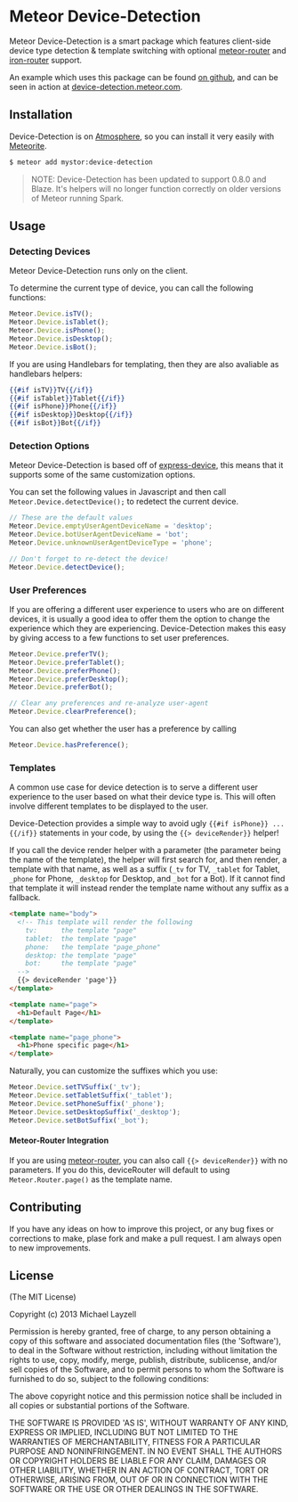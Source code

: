 # Meteor Device-Detection

Meteor Device-Detection is a smart package which features client-side device type detection & template switching with optional [meteor-router](https://github.com/tmeasday/meteor-router/) and [iron-router](https://github.com/iron-meteor/iron-router) support.

An example which uses this package can be found [on github](https://github.com/Mystor/meteor-device-detection-example/), and can be seen in action at [device-detection.meteor.com](http://device-detection.meteor.com).

## Installation

Device-Detection is on [Atmosphere](http://atmosphere.meteor.com/), so you can install it very easily with [Meteorite](https://github.com/oortcloud/meteorite/).

``` sh
$ meteor add mystor:device-detection
```

> NOTE: Device-Detection has been updated to support 0.8.0 and Blaze. It's helpers will no longer function correctly on older versions of Meteor running Spark.

## Usage

### Detecting Devices

Meteor Device-Detection runs only on the client.

To determine the current type of device, you can call the following functions:

``` javascript
Meteor.Device.isTV();
Meteor.Device.isTablet();
Meteor.Device.isPhone();
Meteor.Device.isDesktop();
Meteor.Device.isBot();
```

If you are using Handlebars for templating, then they are also avaliable as handlebars helpers:

``` handlebars
{{#if isTV}}TV{{/if}}
{{#if isTablet}}Tablet{{/if}}
{{#if isPhone}}Phone{{/if}}
{{#if isDesktop}}Desktop{{/if}}
{{#if isBot}}Bot{{/if}}
```

### Detection Options

Meteor Device-Detection is based off of [express-device](https://github.com/rguerreiro/express-device), this means that it supports some of the same customization options.

You can set the following values in Javascript and then call `Meteor.Device.detectDevice();` to redetect the current device.

``` javascript
// These are the default values
Meteor.Device.emptyUserAgentDeviceName = 'desktop';
Meteor.Device.botUserAgentDeviceName = 'bot';
Meteor.Device.unknownUserAgentDeviceType = 'phone';

// Don't forget to re-detect the device!
Meteor.Device.detectDevice();
```

### User Preferences

If you are offering a different user experience to users who are on different devices, it is usually a good idea to offer them the option to change the experience which they are experiencing.  Device-Detection makes this easy by giving access to a few functions to set user preferences.

``` javascript
Meteor.Device.preferTV();
Meteor.Device.preferTablet();
Meteor.Device.preferPhone();
Meteor.Device.preferDesktop();
Meteor.Device.preferBot();

// Clear any preferences and re-analyze user-agent
Meteor.Device.clearPreference();
```

You can also get whether the user has a preference by calling

``` javascript
Meteor.Device.hasPreference();
```

### Templates

A common use case for device detection is to serve a different user experience to the user based on what their device type is.  This will often involve different templates to be displayed to the user.

Device-Detection provides a simple way to avoid ugly `{{#if isPhone}} ... {{/if}}` statements in your code, by using the `{{> deviceRender}}` helper!  

If you call the device render helper with a parameter (the parameter being the name of the template), the helper will first search for, and then render, a template with that name, as well as a suffix (`_tv` for TV, `_tablet` for Tablet, `_phone` for Phone, `_desktop` for Desktop, and `_bot` for a Bot).  If it cannot find that template it will instead render the template name without any suffix as a fallback.

``` html
<template name="body">
  <!-- This template will render the following
	tv:      the template "page"
	tablet:  the template "page"
	phone:   the template "page_phone"
	desktop: the template "page"
	bot:     the template "page"
  -->
  {{> deviceRender 'page'}}
</template>

<template name="page">
  <h1>Default Page</h1>
</template>

<template name="page_phone">
  <h1>Phone specific page</h1>
</template>
```

Naturally, you can customize the suffixes which you use:

``` javascript
Meteor.Device.setTVSuffix('_tv');
Meteor.Device.setTabletSuffix('_tablet');
Meteor.Device.setPhoneSuffix('_phone');
Meteor.Device.setDesktopSuffix('_desktop');
Meteor.Device.setBotSuffix('_bot');
```

#### Meteor-Router Integration

If you are using [meteor-router](https://github.com/tmeasday/meteor-router/), you can also call `{{> deviceRender}}` with no parameters.  If you do this, deviceRouter will default to using `Meteor.Router.page()` as the template name.

## Contributing

If you have any ideas on how to improve this project, or any bug fixes or corrections to make, plase fork and make a pull request.  I am always open to new improvements.

## License

(The MIT License)

Copyright (c) 2013 Michael Layzell

Permission is hereby granted, free of charge, to any person obtaining
a copy of this software and associated documentation files (the
'Software'), to deal in the Software without restriction, including
without limitation the rights to use, copy, modify, merge, publish,
distribute, sublicense, and/or sell copies of the Software, and to
permit persons to whom the Software is furnished to do so, subject to
the following conditions:

The above copyright notice and this permission notice shall be
included in all copies or substantial portions of the Software.

THE SOFTWARE IS PROVIDED 'AS IS', WITHOUT WARRANTY OF ANY KIND,
EXPRESS OR IMPLIED, INCLUDING BUT NOT LIMITED TO THE WARRANTIES OF
MERCHANTABILITY, FITNESS FOR A PARTICULAR PURPOSE AND NONINFRINGEMENT.
IN NO EVENT SHALL THE AUTHORS OR COPYRIGHT HOLDERS BE LIABLE FOR ANY
CLAIM, DAMAGES OR OTHER LIABILITY, WHETHER IN AN ACTION OF CONTRACT,
TORT OR OTHERWISE, ARISING FROM, OUT OF OR IN CONNECTION WITH THE
SOFTWARE OR THE USE OR OTHER DEALINGS IN THE SOFTWARE.
